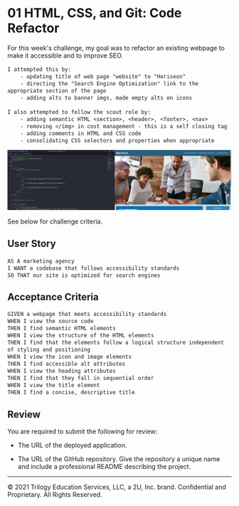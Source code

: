 # 01 HTML, CSS, and Git: Code Refactor
For this week's challenge, my goal was to refactor an existing webpage to make it accessible and to improve SEO.

```
I attempted this by:
    - updating title of web page "website" to "Horiseon"
    - directing the "Search Engine Optimization" link to the appropriate section of the page
    - adding alts to banner imgs, made empty alts on icons

I also attempted to follow the scout role by:
    - adding semantic HTML <section>, <header>, <footer>, <nav>
    - removing </img> in cost management - this is a self closing tag
    - adding comments in HTML and CSS code
    - consolidating CSS selectors and properties when appropriate
```

![screenshot of horiseon website](./screenshot.png)

See below for challenge criteria.


## User Story

```
AS A marketing agency
I WANT a codebase that follows accessibility standards
SO THAT our site is optimized for search engines
```

## Acceptance Criteria

```
GIVEN a webpage that meets accessibility standards
WHEN I view the source code
THEN I find semantic HTML elements
WHEN I view the structure of the HTML elements
THEN I find that the elements follow a logical structure independent of styling and positioning
WHEN I view the icon and image elements
THEN I find accessible alt attributes
WHEN I view the heading attributes
THEN I find that they fall in sequential order
WHEN I view the title element
THEN I find a concise, descriptive title
```

## Review

You are required to submit the following for review:

* The URL of the deployed application.

* The URL of the GitHub repository. Give the repository a unique name and include a professional README describing the project.

- - -
© 2021 Trilogy Education Services, LLC, a 2U, Inc. brand. Confidential and Proprietary. All Rights Reserved.

